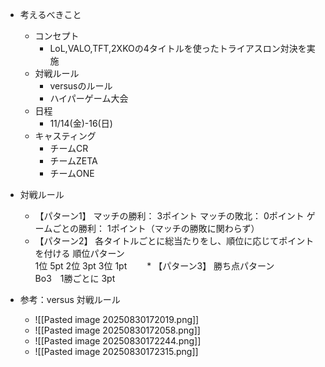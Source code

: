 * 考えるべきこと
	* コンセプト
		* LoL,VALO,TFT,2XKOの4タイトルを使ったトライアスロン対決を実施
	* 対戦ルール
		* versusのルール
		* ハイパーゲーム大会
	* 日程
		* 11/14(金)-16(日)
	* キャスティング
		* チームCR
		* チームZETA
		* チームONE
* 対戦ルール
	* 【パターン1】
		マッチの勝利： 3ポイント
		マッチの敗北： 0ポイント
		ゲームごとの勝利： 1ポイント（マッチの勝敗に関わらず）
	* 【パターン2】
		各タイトルごとに総当たりをし、順位に応じてポイントを付ける
		順位パターン        
		1位        5pt
		2位        3pt
		3位        1pt
　　* 【パターン3】
		勝ち点パターン        
		Bo3　1勝ごとに        3pt
	
* 参考：versus 対戦ルール
	* ![[Pasted image 20250830172019.png]]
	* ![[Pasted image 20250830172058.png]]
	* ![[Pasted image 20250830172244.png]]
	* ![[Pasted image 20250830172315.png]]